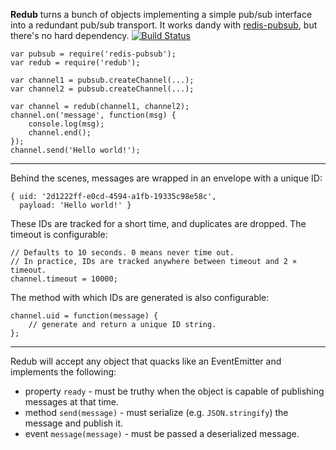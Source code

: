 **Redub** turns a bunch of objects implementing a simple pub/sub interface
into a redundant pub/sub transport. It works dandy with [redis-pubsub], but
there's no hard dependency. [![Build Status](https://secure.travis-ci.org/Two-Screen/redub.png)](http://travis-ci.org/Two-Screen/redub)

    var pubsub = require('redis-pubsub');
    var redub = require('redub');

    var channel1 = pubsub.createChannel(...);
    var channel2 = pubsub.createChannel(...);

    var channel = redub(channel1, channel2);
    channel.on('message', function(msg) {
        console.log(msg);
        channel.end();
    });
    channel.send('Hello world!');

---

Behind the scenes, messages are wrapped in an envelope with a unique ID:

    { uid: '2d1222ff-e0cd-4594-a1fb-19335c98e58c',
      payload: 'Hello world!' }

These IDs are tracked for a short time, and duplicates are dropped. The
timeout is configurable:

    // Defaults to 10 seconds. 0 means never time out.
    // In practice, IDs are tracked anywhere between timeout and 2 × timeout.
    channel.timeout = 10000;

The method with which IDs are generated is also configurable:

    channel.uid = function(message) {
        // generate and return a unique ID string.
    };

---

Redub will accept any object that quacks like an EventEmitter and implements
the following:

 * property `ready` -  must be truthy when the object is capable of publishing
   messages at that time.
 * method `send(message)` - must serialize (e.g. `JSON.stringify`) the message
   and publish it.
 * event `message(message)` - must be passed a deserialized message.

 [redis-pubsub]: https://github.com/Two-Screen/redis-pubsub
